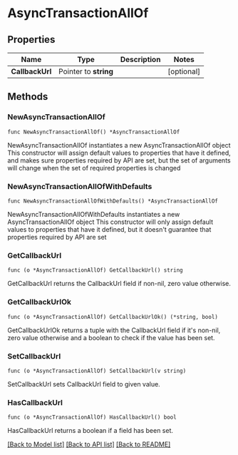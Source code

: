 # AsyncTransactionAllOf

## Properties

Name | Type | Description | Notes
------------ | ------------- | ------------- | -------------
**CallbackUrl** | Pointer to **string** |  | [optional] 

## Methods

### NewAsyncTransactionAllOf

`func NewAsyncTransactionAllOf() *AsyncTransactionAllOf`

NewAsyncTransactionAllOf instantiates a new AsyncTransactionAllOf object
This constructor will assign default values to properties that have it defined,
and makes sure properties required by API are set, but the set of arguments
will change when the set of required properties is changed

### NewAsyncTransactionAllOfWithDefaults

`func NewAsyncTransactionAllOfWithDefaults() *AsyncTransactionAllOf`

NewAsyncTransactionAllOfWithDefaults instantiates a new AsyncTransactionAllOf object
This constructor will only assign default values to properties that have it defined,
but it doesn't guarantee that properties required by API are set

### GetCallbackUrl

`func (o *AsyncTransactionAllOf) GetCallbackUrl() string`

GetCallbackUrl returns the CallbackUrl field if non-nil, zero value otherwise.

### GetCallbackUrlOk

`func (o *AsyncTransactionAllOf) GetCallbackUrlOk() (*string, bool)`

GetCallbackUrlOk returns a tuple with the CallbackUrl field if it's non-nil, zero value otherwise
and a boolean to check if the value has been set.

### SetCallbackUrl

`func (o *AsyncTransactionAllOf) SetCallbackUrl(v string)`

SetCallbackUrl sets CallbackUrl field to given value.

### HasCallbackUrl

`func (o *AsyncTransactionAllOf) HasCallbackUrl() bool`

HasCallbackUrl returns a boolean if a field has been set.


[[Back to Model list]](../README.md#documentation-for-models) [[Back to API list]](../README.md#documentation-for-api-endpoints) [[Back to README]](../README.md)


